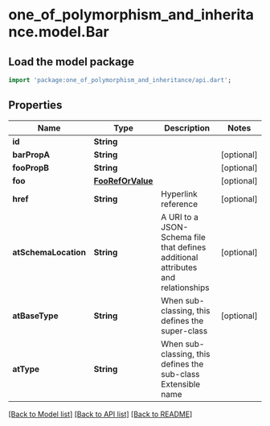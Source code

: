 # one_of_polymorphism_and_inheritance.model.Bar

## Load the model package
```dart
import 'package:one_of_polymorphism_and_inheritance/api.dart';
```

## Properties
Name | Type | Description | Notes
------------ | ------------- | ------------- | -------------
**id** | **String** |  | 
**barPropA** | **String** |  | [optional] 
**fooPropB** | **String** |  | [optional] 
**foo** | [**FooRefOrValue**](FooRefOrValue.md) |  | [optional] 
**href** | **String** | Hyperlink reference | [optional] 
**atSchemaLocation** | **String** | A URI to a JSON-Schema file that defines additional attributes and relationships | [optional] 
**atBaseType** | **String** | When sub-classing, this defines the super-class | [optional] 
**atType** | **String** | When sub-classing, this defines the sub-class Extensible name | 

[[Back to Model list]](../README.md#documentation-for-models) [[Back to API list]](../README.md#documentation-for-api-endpoints) [[Back to README]](../README.md)


